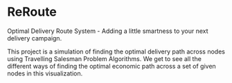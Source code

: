 # ReRoute
Optimal Delivery Route System - Adding a little smartness to your next delivery campaign.

This project is a simulation of finding the optimal delivery path across nodes using Travelling Salesman Problem Algorithms. We get to see all the different ways of finding the optimal economic path across a set of given nodes in this visualization.
